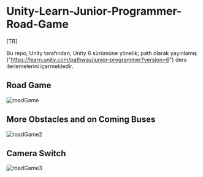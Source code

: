 # Unity-Learn-Junior-Programmer-Road-Game

[TR]

Bu repo, Unity tarafından, Unity 6 sürümüne yönelik; path olarak yayınlamış ("https://learn.unity.com/pathway/junior-programmer?version=6") ders ilerlemelerini içermektedir.

## Road Game

![roadGame](https://github.com/user-attachments/assets/c8cc58c0-4f8c-4230-9888-a63af1368730)

## More Obstacles and on Coming Buses

![roadGame2](https://github.com/user-attachments/assets/45999467-a209-44a4-b51c-1c4ba12b1a31)

## Camera Switch

![roadGame3](https://github.com/user-attachments/assets/80d15896-42a2-440a-8bbd-1c08c8474557)



